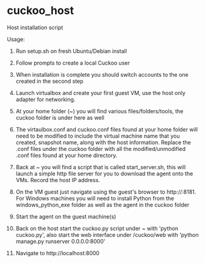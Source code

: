 # cuckoo_host
Host installation script

Usage:

1) Run setup.sh on fresh Ubuntu/Debian install

2) Follow prompts to create a local Cuckoo user

3) When installation is complete you should switch accounts to the one created in the second step

4) Launch virtualbox and create your first guest VM, use the host only adapter for networking. 

5) At your home folder (~) you will find various files/folders/tools, the cuckoo folder is under here as well

6) The virtaulbox.conf and cuckoo.conf files found at your home folder will need to be modified to include the virtual machine name that you created, snapshot name, along with the host information. Replace the .conf files under the cuckoo folder with all the modified/unmodified .conf files found at your home directory.

7) Back at ~ you will find a script that is called start_server.sh, this will launch a simple http file server for you to download the agent onto the VMs. Record the host IP address.

8) On the VM guest just navigate using the guest's browser to http://<host ip>:8181. For Windows machines you will need to install Python from the windows_python_exe folder as well as the agent in the cuckoo folder

9) Start the agent on the guest machine(s)

10) Back on the host start the cuckoo.py script under ~ with 'python cuckoo.py', also start the web interface under /cuckoo/web with 'python manage.py runserver 0.0.0.0:8000'

11) Navigate to http://localhost:8000 
